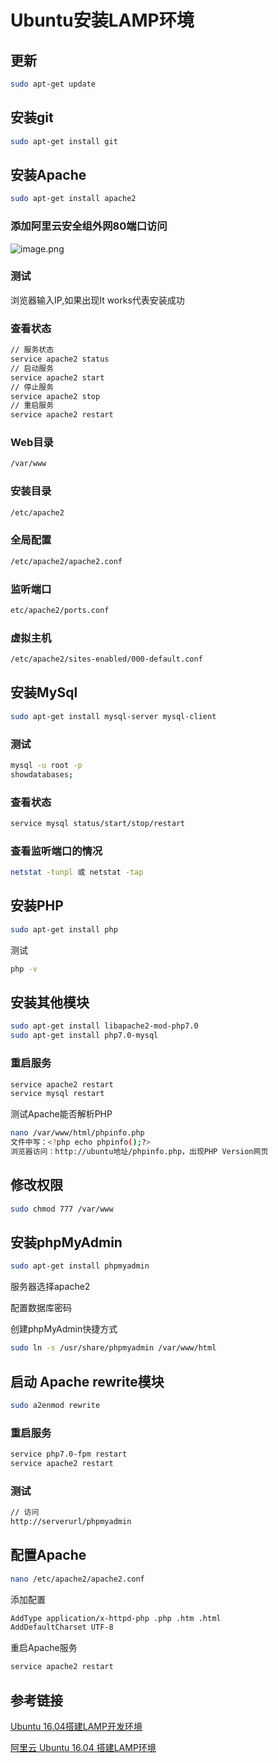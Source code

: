 # Ubuntu安装LAMP环境

## 更新

```sh
sudo apt-get update
```

## 安装git

```sh
sudo apt-get install git
```

## 安装Apache

```sh
sudo apt-get install apache2
```

### 添加阿里云安全组外网80端口访问

![image.png](https://upload-images.jianshu.io/upload_images/3947109-fc72e93e1a263173.png?imageMogr2/auto-orient/strip%7CimageView2/2/w/1240)

### 测试

浏览器输入IP,如果出现It works代表安装成功

### 查看状态

```sh
// 服务状态
service apache2 status
// 启动服务
service apache2 start
// 停止服务
service apache2 stop
// 重启服务
service apache2 restart
```

### Web目录

```sh
/var/www
```

### 安装目录

```sh
/etc/apache2
```

### 全局配置

```sh
/etc/apache2/apache2.conf
```

### 监听端口

```sh
etc/apache2/ports.conf
```

### 虚拟主机

```sh
/etc/apache2/sites-enabled/000-default.conf
```

## 安装MySql

```sh
sudo apt-get install mysql-server mysql-client
```

### 测试

```sh
mysql -u root -p
showdatabases;
```

### 查看状态

```sh
service mysql status/start/stop/restart
```

### 查看监听端口的情况

```sh
netstat -tunpl 或 netstat -tap
```

## 安装PHP

```sh
sudo apt-get install php
```

测试

```sh
php -v
```

## 安装其他模块

```sh
sudo apt-get install libapache2-mod-php7.0
sudo apt-get install php7.0-mysql
```

### 重启服务

```sh
service apache2 restart
service mysql restart
```

测试Apache能否解析PHP

```sh
nano /var/www/html/phpinfo.php
文件中写：<?php echo phpinfo();?>
浏览器访问：http://ubuntu地址/phpinfo.php，出现PHP Version网页
```

## 修改权限

```sh
sudo chmod 777 /var/www
```

## 安装phpMyAdmin

```sh
sudo apt-get install phpmyadmin
```

服务器选择apache2

配置数据库密码

创建phpMyAdmin快捷方式

```sh
sudo ln -s /usr/share/phpmyadmin /var/www/html
```

## 启动 Apache rewrite模块

```sh
sudo a2enmod rewrite
```

### 重启服务

```sh
service php7.0-fpm restart
service apache2 restart
```

### 测试

```sh
// 访问
http://serverurl/phpmyadmin
```

## 配置Apache

```sh
nano /etc/apache2/apache2.conf
```

添加配置

```sh
AddType application/x-httpd-php .php .htm .html
AddDefaultCharset UTF-8
```

重启Apache服务

```sh
service apache2 restart
```

## 参考链接

[Ubuntu 16.04搭建LAMP开发环境](https://www.linuxidc.com/Linux/2016-10/136327.htm)

[阿里云 Ubuntu 16.04 搭建LAMP环境](http://www.mamicode.com/info-detail-2073578.html)
